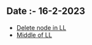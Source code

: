 ## Date :- 16-2-2023

- [Delete node in LL](https://leetcode.com/problems/delete-node-in-a-linked-list/submissions/899123864/)
- [Middle of LL](https://leetcode.com/problems/middle-of-the-linked-list/submissions/899133095/)
